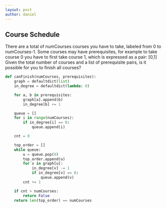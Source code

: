 ```yaml
---
layout: post
author: daniel
---
```


## Course Schedule
There are a total of numCourses courses you have to take, labeled from 0 to numCourses-1.
Some courses may have prerequisites, for example to take course 0 you have to first take course 1, which is expressed as a pair: [0,1]
Given the total number of courses and a list of prerequisite pairs, is it possible for you to finish all courses?

````python 
def canFinish(numCourses, prerequisites):
    graph = defaultdict(list)
    in_degree = defaultdict(lambda: 0)

    for a, b in prerequisites:
        graph[a].append(b)
        in_degree[b] += 1

    queue = []
    for i in range(numCourses):
        if in_degree[i] == 0:
            queue.append(i)

    cnt = 0

    top_order = []
    while queue:
        u = queue.pop(0)
        top_order.append(u)
        for v in graph[u]:
            in_degree[v] -= 1
            if in_degree[v] == 0:
                queue.append(v)
        cnt += 1

    if cnt > numCourses:
        return False
    return len(top_order) == numCourses
````